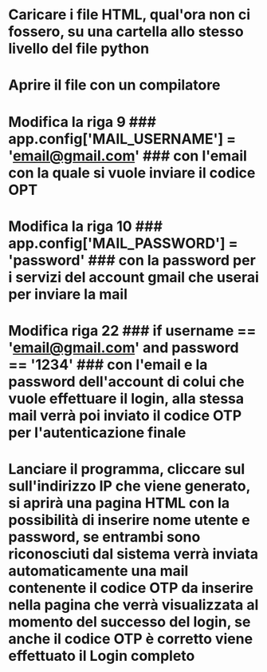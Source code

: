 # Caricare i file HTML, qual'ora non ci fossero, su una cartella allo stesso livello del file python
# Aprire il file con un compilatore
# Modifica la riga 9   ###     app.config['MAIL_USERNAME'] = 'email@gmail.com'    ###    con l'email con la quale si vuole inviare il codice OPT
# Modifica la riga 10  ###     app.config['MAIL_PASSWORD'] = 'password'       ### con la password per i servizi del account gmail che userai per inviare la mail
# Modifica riga 22      ###     if username == 'email@gmail.com' and password == '1234'     ###     con l'email e la password dell'account di colui che vuole effettuare il login, alla stessa mail verrà poi inviato il codice OTP per l'autenticazione finale
# Lanciare il programma, cliccare sul sull'indirizzo IP che viene generato, si aprirà una pagina HTML con la possibilità di inserire nome utente e password, se entrambi sono riconosciuti dal sistema verrà inviata automaticamente una mail contenente il codice OTP da inserire nella pagina che verrà visualizzata al momento del successo del login, se anche il codice OTP è corretto viene effettuato il Login completo
